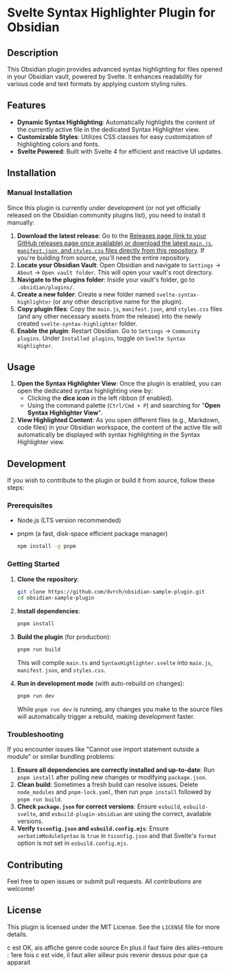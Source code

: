 # Svelte Syntax Highlighter Plugin for Obsidian

## Description

This Obsidian plugin provides advanced syntax highlighting for files opened in your Obsidian vault, powered by Svelte. It enhances readability for various code and text formats by applying custom styling rules.

## Features

*   **Dynamic Syntax Highlighting**: Automatically highlights the content of the currently active file in the dedicated Syntax Highlighter view.
*   **Customizable Styles**: Utilizes CSS classes for easy customization of highlighting colors and fonts.
*   **Svelte Powered**: Built with Svelte 4 for efficient and reactive UI updates.

## Installation

### Manual Installation

Since this plugin is currently under development (or not yet officially released on the Obsidian community plugins list), you need to install it manually:

1.  **Download the latest release**: Go to the [Releases page (link to your GitHub releases page once available) or download the latest `main.js`, `manifest.json`, and `styles.css` files directly from this repository](https://github.com/dvrch/obsidian-sample-plugin/releases/latest). If you're building from source, you'll need the entire repository.
2.  **Locate your Obsidian Vault**: Open Obsidian and navigate to `Settings` -> `About` -> `Open vault folder`. This will open your vault's root directory.
3.  **Navigate to the plugins folder**: Inside your vault's folder, go to `.obsidian/plugins/`.
4.  **Create a new folder**: Create a new folder named `svelte-syntax-highlighter` (or any other descriptive name for the plugin).
5.  **Copy plugin files**: Copy the `main.js`, `manifest.json`, and `styles.css` files (and any other necessary assets from the release) into the newly created `svelte-syntax-highlighter` folder.
6.  **Enable the plugin**: Restart Obsidian. Go to `Settings` -> `Community plugins`. Under `Installed plugins`, toggle on `Svelte Syntax Highlighter`.

## Usage

1.  **Open the Syntax Highlighter View**: Once the plugin is enabled, you can open the dedicated syntax highlighting view by:
    *   Clicking the **dice icon** in the left ribbon (if enabled).
    *   Using the command palette (`Ctrl/Cmd + P`) and searching for "**Open Syntax Highlighter View**".
2.  **View Highlighted Content**: As you open different files (e.g., Markdown, code files) in your Obsidian workspace, the content of the active file will automatically be displayed with syntax highlighting in the Syntax Highlighter view.

## Development

If you wish to contribute to the plugin or build it from source, follow these steps:

### Prerequisites

*   Node.js (LTS version recommended)
*   pnpm (a fast, disk-space efficient package manager)

    ```bash
    npm install -g pnpm
    ```

### Getting Started

1.  **Clone the repository**:

    ```bash
    git clone https://github.com/dvrch/obsidian-sample-plugin.git
    cd obsidian-sample-plugin
    ```

2.  **Install dependencies**:

    ```bash
    pnpm install
    ```

3.  **Build the plugin** (for production):

    ```bash
    pnpm run build
    ```

    This will compile `main.ts` and `SyntaxHighlighter.svelte` into `main.js`, `manifest.json`, and `styles.css`.

4.  **Run in development mode** (with auto-rebuild on changes):

    ```bash
    pnpm run dev
    ```

    While `pnpm run dev` is running, any changes you make to the source files will automatically trigger a rebuild, making development faster.

### Troubleshooting

If you encounter issues like "Cannot use import statement outside a module" or similar bundling problems:

1.  **Ensure all dependencies are correctly installed and up-to-date**: Run `pnpm install` after pulling new changes or modifying `package.json`.
2.  **Clean build**: Sometimes a fresh build can resolve issues. Delete `node_modules` and `pnpm-lock.yaml`, then run `pnpm install` followed by `pnpm run build`.
3.  **Check `package.json` for correct versions**: Ensure `esbuild`, `esbuild-svelte`, and `esbuild-plugin-obsidian` are using the correct, available versions.
4.  **Verify `tsconfig.json` and `esbuild.config.mjs`**: Ensure `verbatimModuleSyntax` is `true` in `tsconfig.json` and that Svelte's `format` option is not set in `esbuild.config.mjs`.

## Contributing

Feel free to open issues or submit pull requests. All contributions are welcome!

## License

This plugin is licensed under the MIT License. See the `LICENSE` file for more details.

c est OK, ais affiche genre code source 
En plus il faut faire des allés-retoure : 1ere fois c est vide, il faut aller ailleur puis revenir dessus pour que  ça apparait 
